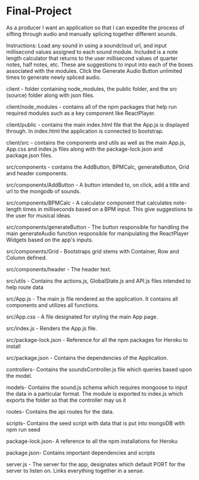 # Final-Project
As a producer I want an application so that I can expedite the process of sifting through audio and manually splicing together different sounds.  

Instructions: Load any sound in using a soundcloud url, and input millisecond values assigned to each sound module. Included is a note length calculator that returns to the user millisecond values of quarter notes, half notes, etc. These are suggestions to input into each of the boxes associated with the modules. Click the Generate Audio Button unlimited times to generate newly spliced audio. 

client - folder containing node_modules, the public folder, and the src (source) folder along with json files.

client/node_modules - contains all of the npm packages that help run required modules such as a key component like ReactPlayer.

client/public - contains the main index.html file that the App.js is displayed through. In index.html the application is connected to bootstrap. 

client/src - contains the components and utils as well as the main App.js, App.css and index.js files along with the package-lock.json and package.json files.

src/components - contains the AddButton, BPMCalc, generateButton, Grid and header components.

src/components/AddButton - A button intended to, on click, add a title and url to the mongodb of sounds.

src/components/BPMCalc - A calculator component that calculates note-length times in milliseconds based on a BPM input. This give suggestions to the user for musical ideas.

src/components/generateButton - The button responsible for handling the main generateAudio function responsible for manipulating the ReactPlayer Widgets based on the app's inputs.

src/components/Grid - Bootstraps grid stems with Container, Row and Column defined. 

src/components/header - The header text. 

src/utils - Contains the actions.js, GlobalState.js and API.js files intended to help route data

src/App.js - The main js file rendered as the application. It contains all components and utilizes all functions. 

src/App.css - A file designated for styling the main App page.

src/index.js - Renders the App.js file. 

src/package-lock.json - Reference for all the npm packages for Heroku to install

src/package.json - Contains the dependencies of the Application. 

controllers- Contains the soundsController.js file which queries based upon the model.

models- Contains the sound.js schema which requires mongoose to input the data in a particular format. The module is exported to index.js which exports the folder so that the controller may us it

routes- Contains the api routes for the data.

scripts- Contains the seed script with data that is put into mongoDB with npm run seed

package-lock.json- A reference to all the npm installations for Heroku

package.json- Contains important dependencies and scripts

server.js - The server for the app, designates which default PORT for the server to listen on. Links everything together in a sense. 


